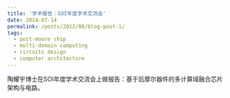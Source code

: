 ```yaml
---
title: '学术报告：SOI年度学术交流会'
date: 2024-07-14
permalink: /posts/2012/08/blog-post-1/
tags:
  - post-moore chip
  - multi-domain computing
  - circuits design
  - computer architecture
---
```


陶耀宇博士在SOI年度学术交流会上做报告：基于后摩尔器件的多计算域融合芯片架构与电路。

